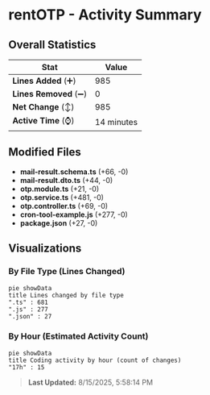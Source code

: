 # rentOTP - Activity Summary 

## Overall Statistics

| Stat                   | Value                                                             |
| ---------------------- | ----------------------------------------------------------------- |
| **Lines Added** (➕)   | 985                                          |
| **Lines Removed** (➖) | 0                                        |
| **Net Change** (↕)    | 985                |
| **Active Time** (⌚)   | 14 minutes |


## Modified Files
- **mail-result.schema.ts** (+66, -0)
- **mail-result.dto.ts** (+44, -0)
- **otp.module.ts** (+21, -0)
- **otp.service.ts** (+481, -0)
- **otp.controller.ts** (+69, -0)
- **cron-tool-example.js** (+277, -0)
- **package.json** (+27, -0)

## Visualizations

### By File Type (Lines Changed)

```mermaid
pie showData
title Lines changed by file type
".ts" : 681
".js" : 277
".json" : 27
```

### By Hour (Estimated Activity Count)

```mermaid
pie showData
title Coding activity by hour (count of changes)
"17h" : 15
```


> **Last Updated:** 8/15/2025, 5:58:14 PM